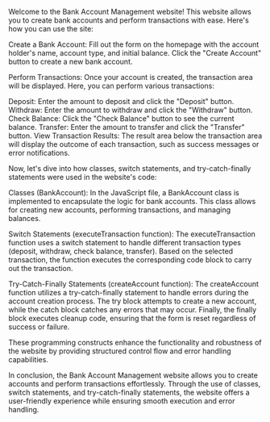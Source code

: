 Welcome to the Bank Account Management website! This website allows you to create bank accounts and perform transactions with ease. Here's how you can use the site:

Create a Bank Account:
Fill out the form on the homepage with the account holder's name, account type, and initial balance. Click the "Create Account" button to create a new bank account.

Perform Transactions:
Once your account is created, the transaction area will be displayed. Here, you can perform various transactions:

Deposit: Enter the amount to deposit and click the "Deposit" button.
Withdraw: Enter the amount to withdraw and click the "Withdraw" button.
Check Balance: Click the "Check Balance" button to see the current balance.
Transfer: Enter the amount to transfer and click the "Transfer" button.
View Transaction Results:
The result area below the transaction area will display the outcome of each transaction, such as success messages or error notifications.

Now, let's dive into how classes, switch statements, and try-catch-finally statements were used in the website's code:

Classes (BankAccount):
In the JavaScript file, a BankAccount class is implemented to encapsulate the logic for bank accounts. This class allows for creating new accounts, performing transactions, and managing balances.

Switch Statements (executeTransaction function):
The executeTransaction function uses a switch statement to handle different transaction types (deposit, withdraw, check balance, transfer). Based on the selected transaction, the function executes the corresponding code block to carry out the transaction.

Try-Catch-Finally Statements (createAccount function):
The createAccount function utilizes a try-catch-finally statement to handle errors during the account creation process. The try block attempts to create a new account, while the catch block catches any errors that may occur. Finally, the finally block executes cleanup code, ensuring that the form is reset regardless of success or failure.

These programming constructs enhance the functionality and robustness of the website by providing structured control flow and error handling capabilities.

In conclusion, the Bank Account Management website allows you to create accounts and perform transactions effortlessly. Through the use of classes, switch statements, and try-catch-finally statements, the website offers a user-friendly experience while ensuring smooth execution and error handling.

